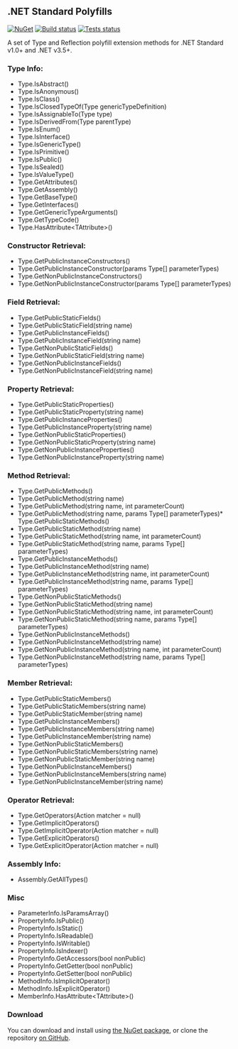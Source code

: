 ## .NET Standard Polyfills

[![NuGet](http://img.shields.io/nuget/v/AgileObjects.NetStandardPolyfills.svg)](https://www.nuget.org/packages/AgileObjects.NetStandardPolyfills)
[![Build status](https://img.shields.io/appveyor/ci/SteveWilkes/netstandardpolyfills.svg)](https://ci.appveyor.com/project/SteveWilkes/NetStandardPolyfills/branch/master)
[![Tests status](https://img.shields.io/appveyor/tests/SteveWilkes/netstandardpolyfills/master.svg)](https://ci.appveyor.com/project/SteveWilkes/NetStandardPolyfills/branch/master)

A set of Type and Reflection polyfill extension methods for .NET Standard v1.0+ and .NET v3.5+.

### Type Info:

* Type.IsAbstract()
* Type.IsAnonymous()
* Type.IsClass()
* Type.IsClosedTypeOf(Type genericTypeDefinition)
* Type.IsAssignableTo(Type type)
* Type.IsDerivedFrom(Type parentType)
* Type.IsEnum()
* Type.IsInterface()
* Type.IsGenericType()
* Type.IsPrimitive()
* Type.IsPublic()
* Type.IsSealed()
* Type.IsValueType()
* Type.GetAttributes()
* Type.GetAssembly()
* Type.GetBaseType()
* Type.GetInterfaces()
* Type.GetGenericTypeArguments()
* Type.GetTypeCode()
* Type.HasAttribute&lt;TAttribute&gt;()

### Constructor Retrieval:

* Type.GetPublicInstanceConstructors()
* Type.GetPublicInstanceConstructor(params Type[] parameterTypes)
* Type.GetNonPublicInstanceConstructors()
* Type.GetNonPublicInstanceConstructor(params Type[] parameterTypes)

### Field Retrieval:

* Type.GetPublicStaticFields()
* Type.GetPublicStaticField(string name)
* Type.GetPublicInstanceFields()
* Type.GetPublicInstanceField(string name)
* Type.GetNonPublicStaticFields()
* Type.GetNonPublicStaticField(string name)
* Type.GetNonPublicInstanceFields()
* Type.GetNonPublicInstanceField(string name)

### Property Retrieval:

* Type.GetPublicStaticProperties()
* Type.GetPublicStaticProperty(string name)
* Type.GetPublicInstanceProperties()
* Type.GetPublicInstanceProperty(string name)
* Type.GetNonPublicStaticProperties()
* Type.GetNonPublicStaticProperty(string name)
* Type.GetNonPublicInstanceProperties()
* Type.GetNonPublicInstanceProperty(string name)

### Method Retrieval:

* Type.GetPublicMethods()
* Type.GetPublicMethod(string name)
* Type.GetPublicMethod(string name, int parameterCount)
* Type.GetPublicMethod(string name, params Type[] parameterTypes)* Type.GetPublicStaticMethods()
* Type.GetPublicStaticMethod(string name)
* Type.GetPublicStaticMethod(string name, int parameterCount)
* Type.GetPublicStaticMethod(string name, params Type[] parameterTypes)
* Type.GetPublicInstanceMethods()
* Type.GetPublicInstanceMethod(string name)
* Type.GetPublicInstanceMethod(string name, int parameterCount)
* Type.GetPublicInstanceMethod(string name, params Type[] parameterTypes)
* Type.GetNonPublicStaticMethods()
* Type.GetNonPublicStaticMethod(string name)
* Type.GetNonPublicStaticMethod(string name, int parameterCount)
* Type.GetNonPublicStaticMethod(string name, params Type[] parameterTypes)
* Type.GetNonPublicInstanceMethods()
* Type.GetNonPublicInstanceMethod(string name)
* Type.GetNonPublicInstanceMethod(string name, int parameterCount)
* Type.GetNonPublicInstanceMethod(string name, params Type[] parameterTypes)

### Member Retrieval:

* Type.GetPublicStaticMembers()
* Type.GetPublicStaticMembers(string name)
* Type.GetPublicStaticMember(string name)
* Type.GetPublicInstanceMembers()
* Type.GetPublicInstanceMembers(string name)
* Type.GetPublicInstanceMember(string name)
* Type.GetNonPublicStaticMembers()
* Type.GetNonPublicStaticMembers(string name)
* Type.GetNonPublicStaticMember(string name)
* Type.GetNonPublicInstanceMembers()
* Type.GetNonPublicInstanceMembers(string name)
* Type.GetNonPublicInstanceMember(string name)

### Operator Retrieval:

* Type.GetOperators(Action<OperatorSelector> matcher = null)
* Type.GetImplicitOperators()
* Type.GetImplicitOperator(Action<OperatorSelector> matcher = null)
* Type.GetExplicitOperators()
* Type.GetExplicitOperator(Action<OperatorSelector> matcher = null)

### Assembly Info:

* Assembly.GetAllTypes()

### Misc

* ParameterInfo.IsParamsArray()
* PropertyInfo.IsPublic()
* PropertyInfo.IsStatic()
* PropertyInfo.IsReadable()
* PropertyInfo.IsWritable()
* PropertyInfo.IsIndexer()
* PropertyInfo.GetAccessors(bool nonPublic)
* PropertyInfo.GetGetter(bool nonPublic)
* PropertyInfo.GetSetter(bool nonPublic)
* MethodInfo.IsImplicitOperator()
* MethodInfo.IsExplicitOperator()
* MemberInfo.HasAttribute&lt;TAttribute&gt;()

### Download

You can download and install using [the NuGet package](https://www.nuget.org/packages/AgileObjects.NetStandardPolyfills), or clone the repository [on GitHub](https://github.com/agileobjects/NetStandardPolyfills).

